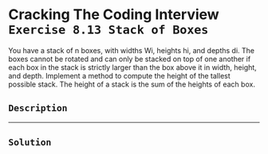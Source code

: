 # Cracking The Coding Interview `Exercise 8.13 Stack of Boxes`

You have a stack of n boxes, with widths Wi, heights hi, and depths di. The boxes cannot be rotated and can only be stacked on top of one another if each box in the stack is strictly larger than the box above it in width, height, and depth. Implement a method to compute the height of the tallest possible stack. The height of a stack is the sum of the heights of each box.

## `Description`

---

## `Solution`
